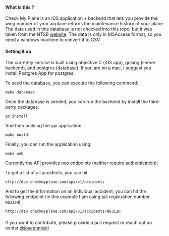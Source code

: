 #### What is this ?

Check My Plane is an iOS application + backend that lets you provide the wing number of your airplane  returns the maintenance history of your plane. The data used in this database is not checked into this repo, but it was taken from the NTSB [website](http://app.ntsb.gov/). The data is only in MSAccess format, so you need a windows machine to convert it to CSV.


####  Setting it up

The currently service is built using objective C (iOS app), golang (server backend), and postgres (database). If you are on a mac, I suggest you install Postgres App for postgres.

To seed the database, you can execute the following command:

```
make database
```
Once the database is seeded, you can run the backend by install the third-party packages:

```
go install
```

And then building the api application:

```
make build
```

Finally, you can run the application using:

```
make web
```

Currently the API provides two endpoints (neither require authentication):

To get a list of all accidents, you can hit

```
http://dev.checkmyplane.com/api/v1/accidents
```

And to get the information on an individual accident, you can hit the following endpoint (in this example I am using tail registration number `N6312H`):

```
http://dev.checkmyplane.com/api/v1/accidents/N6312H
```

####

If you want to contribute, please provide a pull request or reach out on twitter [@josephmisiti](https://www.twitter.com/josephmisiti)

